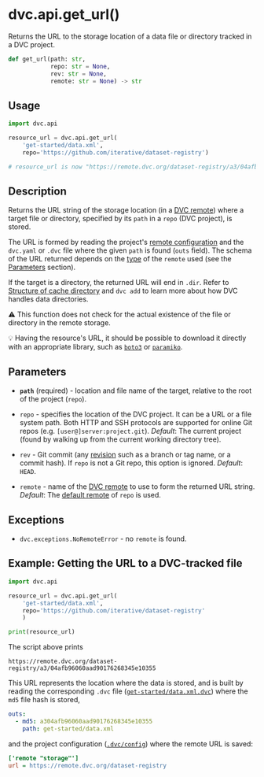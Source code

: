 # dvc.api.get_url()

Returns the URL to the storage location of a data file or directory tracked in a
<abbr>DVC project</abbr>.

```py
def get_url(path: str,
            repo: str = None,
            rev: str = None,
            remote: str = None) -> str
```

## Usage

```py
import dvc.api

resource_url = dvc.api.get_url(
    'get-started/data.xml',
    repo='https://github.com/iterative/dataset-registry')

# resource_url is now "https://remote.dvc.org/dataset-registry/a3/04afb96060aad90176268345e10355"
```

## Description

Returns the URL string of the storage location (in a
[DVC remote](/doc/command-reference/remote)) where a target file or directory,
specified by its `path` in a `repo` (<abbr>DVC project</abbr>), is stored.

The URL is formed by reading the project's
[remote configuration](/doc/command-reference/config#remote) and the `dvc.yaml`
or `.dvc` file where the given `path` is found (`outs` field). The schema of the
URL returned depends on the [type][storage-types] of the `remote` used (see the
[Parameters](#parameters) section).

If the target is a directory, the returned URL will end in `.dir`. Refer to
[Structure of cache directory] and `dvc add` to learn more about how DVC handles
data directories.

⚠️ This function does not check for the actual existence of the file or
directory in the remote storage.

💡 Having the resource's URL, it should be possible to download it directly with
an appropriate library, such as [`boto3`] or [`paramiko`].

[storage-types]: /doc/command-reference/remote/add#supported-storage-types
[structure of cache directory]:
  /doc/user-guide/project-structure/internal-files#structure-of-the-cache-directory
[`boto3`]:
  https://boto3.amazonaws.com/v1/documentation/api/latest/reference/services/s3.html#S3.Object.download_fileobj
[`paramiko`]:
  https://docs.paramiko.org/en/stable/api/sftp.html#paramiko.sftp_client.SFTPClient.get

## Parameters

- **`path`** (required) - location and file name of the target, relative to the
  root of the project (`repo`).

- `repo` - specifies the location of the DVC project. It can be a URL or a file
  system path. Both HTTP and SSH protocols are supported for online Git repos
  (e.g. `[user@]server:project.git`). _Default_: The current project (found by
  walking up from the current working directory tree).

- `rev` - Git commit (any [revision](https://git-scm.com/docs/revisions) such as
  a branch or tag name, or a commit hash). If `repo` is not a Git repo, this
  option is ignored. _Default_: `HEAD`.

- `remote` - name of the [DVC remote](/doc/command-reference/remote) to use to
  form the returned URL string. _Default_: The
  [default remote](/doc/command-reference/remote/default) of `repo` is used.

## Exceptions

- `dvc.exceptions.NoRemoteError` - no `remote` is found.

## Example: Getting the URL to a DVC-tracked file

```py
import dvc.api

resource_url = dvc.api.get_url(
    'get-started/data.xml',
    repo='https://github.com/iterative/dataset-registry'
    )

print(resource_url)
```

The script above prints

`https://remote.dvc.org/dataset-registry/a3/04afb96060aad90176268345e10355`

This URL represents the location where the data is stored, and is built by
reading the corresponding `.dvc` file ([`get-started/data.xml.dvc`]) where the
`md5` file hash is stored,

```yaml
outs:
  - md5: a304afb96060aad90176268345e10355
    path: get-started/data.xml
```

and the project configuration ([`.dvc/config`]) where the remote URL is saved:

```ini
['remote "storage"']
url = https://remote.dvc.org/dataset-registry
```

[`.dvc/config`]:
  https://github.com/iterative/dataset-registry/blob/master/.dvc/config
[`get-started/data.xml.dvc`]:
  https://github.com/iterative/dataset-registry/blob/master/get-started/data.xml.dvc
